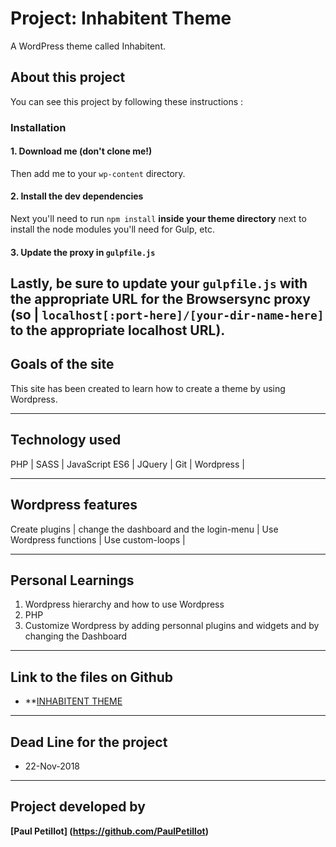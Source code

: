 # Project: Inhabitent Theme
A WordPress theme called Inhabitent.
## About this project
You can see this project by following these instructions :

### Installation

#### 1. Download me (don't clone me!)

Then add me to your `wp-content` directory.

#### 2. Install the dev dependencies

Next you'll need to run `npm install` **inside your theme directory** next to install the node modules you'll need for Gulp, etc.

#### 3. Update the proxy in `gulpfile.js`

Lastly, be sure to update your `gulpfile.js` with the appropriate URL for the Browsersync proxy (so |  `localhost[:port-here]/[your-dir-name-here]` to the appropriate localhost URL).
----
## Goals of the site
This site has been created to learn how to create a theme by using Wordpress.

----
## Technology used
PHP | SASS | JavaScript ES6 | JQuery | Git | Wordpress | 

----
## Wordpress features
Create plugins | change the dashboard and the login-menu | Use Wordpress functions | Use custom-loops |

----
## Personal Learnings

1. Wordpress hierarchy and how to use Wordpress
2. PHP
3. Customize Wordpress by adding personnal plugins and widgets and by changing the Dashboard 

----
## Link to the files on Github
* **[INHABITENT THEME](https://github.com/PaulPetillot/Inhabitent-Theme/tree/master/themes/inhabitenttheme)

----

## Dead Line for the project
* 22-Nov-2018

----
## Project developed by 
 **[Paul Petillot]
(https://github.com/PaulPetillot)**

